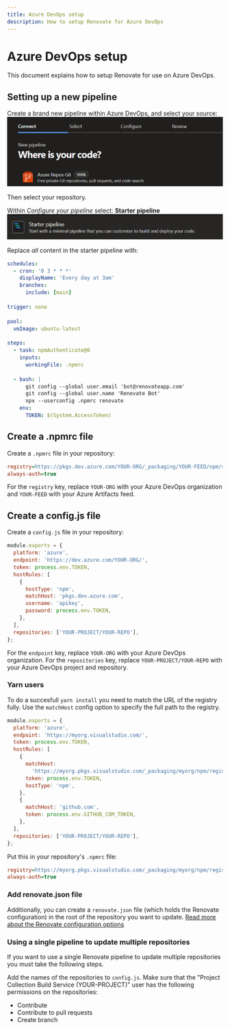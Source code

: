 ```yaml
---
title: Azure DevOps setup
description: How to setup Renovate for Azure DevOps
---
```


# Azure DevOps setup

This document explains how to setup Renovate for use on Azure DevOps.

## Setting up a new pipeline

Create a brand new pipeline within Azure DevOps, and select your source:
![Azure DevOps create new pipeline](assets/images/azure-devops-setup-1.png)

Then select your repository.

Within _Configure your pipeline_ select: **Starter pipeline**
![Azure DevOps starter pipeline template](assets/images/azure-devops-setup-2.png)

Replace _all_ content in the starter pipeline with:

```yaml
schedules:
  - cron: '0 3 * * *'
    displayName: 'Every day at 3am'
    branches:
      include: [main]

trigger: none

pool:
  vmImage: ubuntu-latest

steps:
  - task: npmAuthenticate@0
    inputs:
      workingFile: .npmrc

  - bash: |
      git config --global user.email 'bot@renovateapp.com'
      git config --global user.name 'Renovate Bot'
      npx --userconfig .npmrc renovate
    env:
      TOKEN: $(System.AccessToken)
```

## Create a .npmrc file

Create a `.npmrc` file in your repository:

```ini
registry=https://pkgs.dev.azure.com/YOUR-ORG/_packaging/YOUR-FEED/npm/registry/
always-auth=true
```

For the `registry` key, replace `YOUR-ORG` with your Azure DevOps organization and `YOUR-FEED` with your Azure Artifacts feed.

## Create a config.js file

Create a `config.js` file in your repository:

```javascript
module.exports = {
  platform: 'azure',
  endpoint: 'https://dev.azure.com/YOUR-ORG/',
  token: process.env.TOKEN,
  hostRules: [
    {
      hostType: 'npm',
      matchHost: 'pkgs.dev.azure.com',
      username: 'apikey',
      password: process.env.TOKEN,
    },
  ],
  repositories: ['YOUR-PROJECT/YOUR-REPO'],
};
```

For the `endpoint` key, replace `YOUR-ORG` with your Azure DevOps organization.
For the `repositories` key, replace `YOUR-PROJECT/YOUR-REPO` with your Azure DevOps project and repository.

### Yarn users

To do a succesfull `yarn install` you need to match the URL of the registry fully.
Use the `matchHost` config option to specify the full path to the registry.

```javascript
module.exports = {
  platform: 'azure',
  endpoint: 'https://myorg.visualstudio.com/',
  token: process.env.TOKEN,
  hostRules: [
    {
      matchHost:
        'https://myorg.pkgs.visualstudio.com/_packaging/myorg/npm/registry/',
      token: process.env.TOKEN,
      hostType: 'npm',
    },
    {
      matchHost: 'github.com',
      token: process.env.GITHUB_COM_TOKEN,
    },
  ],
  repositories: ['YOUR-PROJECT/YOUR-REPO'],
};
```

Put this in your repository's `.npmrc` file:

```ini
registry=https://myorg.pkgs.visualstudio.com/_packaging/myorg/npm/registry/
always-auth=true
```

### Add renovate.json file

Additionally, you can create a `renovate.json` file (which holds the Renovate configuration) in the root of the repository you want to update.
[Read more about the Renovate configuration options](https://docs.renovatebot.com/configuration-options/)

### Using a single pipeline to update multiple repositories

If you want to use a single Renovate pipeline to update multiple repositories you must take the following steps.

Add the names of the repositories to `config.js`.
Make sure that the "Project Collection Build Service (YOUR-PROJECT)" user has the following permissions on the repositories:

- Contribute
- Contribute to pull requests
- Create branch
